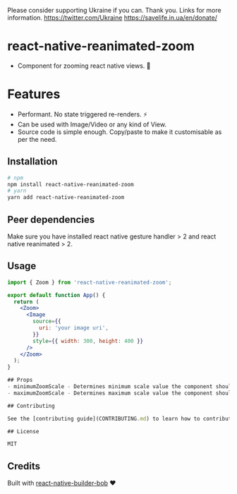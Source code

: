 Please consider supporting Ukraine if you can. Thank you. Links for more information.
https://twitter.com/Ukraine
https://savelife.in.ua/en/donate/

# react-native-reanimated-zoom

- Component for zooming react native views. 🔎

# Features

- Performant. No state triggered re-renders. ⚡️
- Can be used with Image/Video or any kind of View.
- Source code is simple enough. Copy/paste to make it customisable as per the need.

## Installation

```sh
# npm
npm install react-native-reanimated-zoom
# yarn
yarn add react-native-reanimated-zoom
```

## Peer dependencies

Make sure you have installed react native gesture handler > 2 and react native reanimated > 2.

## Usage

```jsx
import { Zoom } from 'react-native-reanimated-zoom';

export default function App() {
  return (
    <Zoom>
      <Image
        source={{
          uri: 'your image uri',
        }}
        style={{ width: 300, height: 400 }}
      />
    </Zoom>
  );
}

## Props
- minimumZoomScale - Determines minimum scale value the component should zoom out. Defaults to 1.
- maximumZoomScale - Determines maximum scale value the component should zoom in. Defaults to 8.

## Contributing

See the [contributing guide](CONTRIBUTING.md) to learn how to contribute to the repository and the development workflow.

## License

MIT
```

## Credits

Built with [react-native-builder-bob](https://github.com/callstack/react-native-builder-bob/) ❤️
